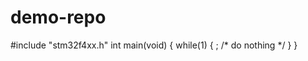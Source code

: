# demo-repo
#include "stm32f4xx.h"
int main(void)
{
 while(1)
         {
           ; /* do nothing */
         }
}        
         
